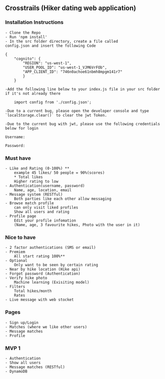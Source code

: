 ## Crosstrails (Hiker dating web application)

### Installation Instructions
    - Clone the Repo
    - Run 'npm install'
    - In the src folder directory, create a file called
    config.json and insert the following Code
```javascript=
{
    "cognito": {
        "REGION": "us-west-1",
        "USER_POOL_ID": "us-west-1_VJM6VrFOb",
        "APP_CLIENT_ID": "746n0achoe61nbmh8mpgm141r7"
        }
    }
```

    -Add the following line below to your index.js file in your src folder
    if it's not already there

    
```javascript=
    import config from './config.json';
```
    

    -Due to a current bug, please open the developer console and type `localStorage.clear()` to clear the jwt Token.

    -Due to the current bug with jwt, please use the following credentials below for login



```
Username: 

Password: 
```
    
    



### Must have

    - Like and Rating (0-100%) **
        example 45 likes/ 50 people = 90%(scores)
        * Total likes
        Higher rating to low
    - Authentication(username, password)
        Name, age, location, email
    - Message system (RESTful)
        Both parties like each other allow messaging
    - Browse match profile
        can only visit liked profiles
        Show all users and rating
    - Profile page
        Edit your profile infomation
        (Name, age, 3 favourite hikes, Photo with the user in it)

### Nice to have

    - 2 factor authentications (SMS or email)
    - Premiem
        All start rating 100%**
    - Optional
        Only want to be seen by certain rating
    - Near by hike location (Hike api)
    - Forgot password (Authentication)
    - Verify hike photo
        Machine learning (Exisiting model)
    - Filters
        Total hikes/month
        Rates
    - Live message with web stocket

### Pages

    - Sign up/Login
    - Matches (where we like other users)
    - Message matches
    - Profile

### MVP 1

    - Authentication
    - Show all users
    - Message matches (RESTful)
    - DynamoDB
